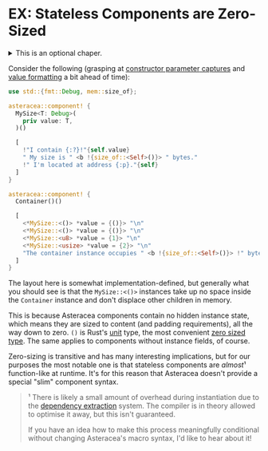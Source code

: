 # EX: Stateless Components are Zero-Sized

<details>
<summary>This is an optional chaper.</summary>

> EX-chapters don't contain necessary information on how to use Asteracea.
>
> However, they may contain interesting information about performance characteristics or tricks you can use to make your app more maintainable.

</details>

Consider the following (grasping at [constructor parameter]()[ captures]() and [value formatting]() a bit ahead of time):

```rust asteracea=Container
use std::{fmt::Debug, mem::size_of};

asteracea::component! {
  MySize<T: Debug>(
    priv value: T,
  )()

  [
    !"I contain {:?}!"{self.value}
    " My size is " <b !{size_of::<Self>()}> " bytes."
    !" I'm located at address {:p}."{self}
  ]
}

asteracea::component! {
  Container()()

  [
    <*MySize::<()> *value = {()}> "\n"
    <*MySize::<()> *value = {()}> "\n"
    <*MySize::<u8> *value = {1}> "\n"
    <*MySize::<usize> *value = {2}> "\n"
    "The container instance occupies " <b !{size_of::<Self>()}> !" bytes at {:p}."{self}
  ]
}
```

The layout here is somewhat implementation-defined, but generally what you should see is that the `MySize::<()>` instances take up no space inside the `Container` instance and don't displace other children in memory.

This is because Asteracea components contain no hidden instance state, which means they are sized to content (and padding requirements), all the way down to zero. `()` is Rust's [unit](https://doc.rust-lang.org/stable/std/primitive.unit.html) type, the most convenient [zero sized type](https://doc.rust-lang.org/nomicon/exotic-sizes.html#zero-sized-types-zsts). The same applies to components without instance fields, of course.

Zero-sizing is transitive and has many interesting implications, but for our purposes the most notable one is that stateless components are *almost*¹ function-like at runtime. It's for this reason that Asteracea doesn't provide a special "slim" component syntax.

> ¹ There is likely a small amount of overhead during instantiation due to the [dependency extraction](../dynamic_component/dependency_extraction.md) system.
> The compiler is in theory allowed to optimise it away, but this isn't guaranteed.
>
> If you have an idea how to make this process meaningfully conditional without changing Asteracea's macro syntax, I'd like to hear about it!
